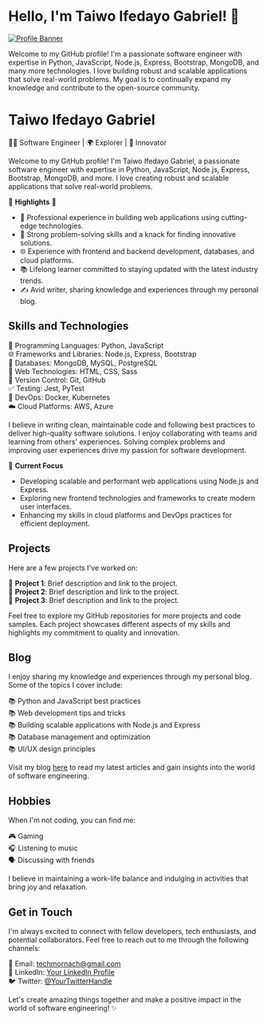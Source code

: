# Hello, I'm Taiwo Ifedayo Gabriel! 👋

[![Profile Banner](https://example.com/banner.png)](https://your-website.com)

Welcome to my GitHub profile! I'm a passionate software engineer with expertise in Python, JavaScript, Node.js, Express, Bootstrap, MongoDB, and many more technologies. I love building robust and scalable applications that solve real-world problems. My goal is to continually expand my knowledge and contribute to the open-source community.
# Taiwo Ifedayo Gabriel

👨‍💻 Software Engineer | 🌍 Explorer | 🚀 Innovator

Welcome to my GitHub profile! I'm Taiwo Ifedayo Gabriel, a passionate software engineer with expertise in Python, JavaScript, Node.js, Express, Bootstrap, MongoDB, and more. I love creating robust and scalable applications that solve real-world problems.

🌟 **Highlights** 🌟
- 💼 Professional experience in building web applications using cutting-edge technologies.
- 🚀 Strong problem-solving skills and a knack for finding innovative solutions.
- 🌐 Experience with frontend and backend development, databases, and cloud platforms.
- 📚 Lifelong learner committed to staying updated with the latest industry trends.
- ✍️ Avid writer, sharing knowledge and experiences through my personal blog.

## Skills and Technologies

🚀 Programming Languages: Python, JavaScript \
🌐 Frameworks and Libraries: Node.js, Express, Bootstrap \
💾 Databases: MongoDB, MySQL, PostgreSQL \
🔧 Web Technologies: HTML, CSS, Sass \
🔀 Version Control: Git, GitHub \
✅ Testing: Jest, PyTest \
🐳 DevOps: Docker, Kubernetes \
☁️ Cloud Platforms: AWS, Azure

I believe in writing clean, maintainable code and following best practices to deliver high-quality software solutions. I enjoy collaborating with teams and learning from others' experiences. Solving complex problems and improving user experiences drive my passion for software development.


🔭 **Current Focus**
- Developing scalable and performant web applications using Node.js and Express.
- Exploring new frontend technologies and frameworks to create modern user interfaces.
- Enhancing my skills in cloud platforms and DevOps practices for efficient deployment.

## Projects

Here are a few projects I've worked on:

🌟 **Project 1**: Brief description and link to the project. \
🌟 **Project 2**: Brief description and link to the project. \
🌟 **Project 3**: Brief description and link to the project.

Feel free to explore my GitHub repositories for more projects and code samples. Each project showcases different aspects of my skills and highlights my commitment to quality and innovation.

## Blog

I enjoy sharing my knowledge and experiences through my personal blog. Some of the topics I cover include:

📚 Python and JavaScript best practices \
📚 Web development tips and tricks \
📚 Building scalable applications with Node.js and Express \
📚 Database management and optimization \
📚 UI/UX design principles

Visit my blog [here](https://your-blog.com) to read my latest articles and gain insights into the world of software engineering.

## Hobbies

When I'm not coding, you can find me:

🎮 Gaming \
🎧 Listening to music \
🗣️ Discussing with friends

I believe in maintaining a work-life balance and indulging in activities that bring joy and relaxation.

## Get in Touch

I'm always excited to connect with fellow developers, tech enthusiasts, and potential collaborators. Feel free to reach out to me through the following channels:

📧 Email: [techmornach@gmail.com](mailto:techmornach@gmail.com) \
🔗 LinkedIn: [Your LinkedIn Profile](https://www.linkedin.com/in/your-profile) \
🐦 Twitter: [@YourTwitterHandle](https://twitter.com/YourTwitterHandle)

Let's create amazing things together and make a positive impact in the world of software engineering! ✨

